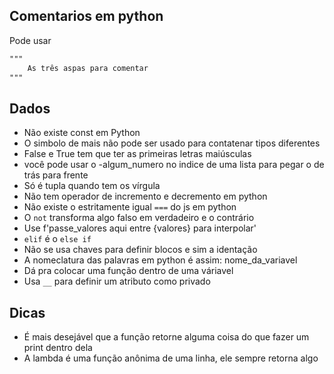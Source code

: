 ## Comentarios em python

Pode usar 
```md
"""
    As três aspas para comentar
"""
```
## Dados
- Não existe const em Python
- O simbolo de mais não pode ser usado para contatenar tipos diferentes
- False e True tem que ter as primeiras letras maiúsculas
- você pode usar o -algum_numero no indice de uma lista para pegar o de trás para frente
- Só é tupla quando tem os vírgula
- Não tem operador de incremento e decremento em python
- Não existe o estritamente igual `===` do js em python
- O `not` transforma algo falso em verdadeiro e o contrário
- Use f'passe_valores aqui entre {valores} para interpolar'
- `elif` é o `else if`
- Não se usa chaves para definir blocos e sim a identação
- A nomeclatura das palavras em python é assim: nome_da_variavel
- Dá pra colocar uma função dentro de uma váriavel
- Usa `__` para definir um atributo como privado  

## Dicas
- É mais desejável que a função retorne alguma coisa do que fazer um print dentro dela
- A lambda é uma função anônima de uma linha, ele sempre retorna algo